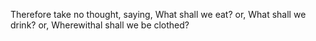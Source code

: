 Therefore take no thought, saying, What shall we eat? or, What shall we drink? or, Wherewithal shall we be clothed?
